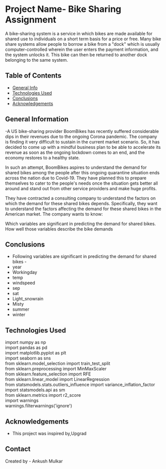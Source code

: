 # Project Name- Bike Sharing Assignment
> 
A bike-sharing system is a service in which bikes are made available for shared use to individuals on a short term basis for a price or free. Many bike share systems allow people to borrow a bike from a "dock" which is usually computer-controlled wherein the user enters the payment information, and the system unlocks it. This bike can then be returned to another dock belonging to the same system.



## Table of Contents
* [General Info](#general-information)
* [Technologies Used](#technologies-used)
* [Conclusions](#conclusions)
* [Acknowledgements](#acknowledgements)

<!-- You can include any other section that is pertinent to your problem -->

## General Information

-A US bike-sharing provider BoomBikes has recently suffered considerable dips in their revenues due to the ongoing Corona pandemic. The company is finding it very difficult to sustain in the current market scenario. So, it has decided to come up with a mindful business plan to be able to accelerate its revenue as soon as the ongoing lockdown comes to an end, and the economy restores to a healthy state. 


In such an attempt, BoomBikes aspires to understand the demand for shared bikes among the people after this ongoing quarantine situation ends across the nation due to Covid-19. They have planned this to prepare themselves to cater to the people's needs once the situation gets better all around and stand out from other service providers and make huge profits.


They have contracted a consulting company to understand the factors on which the demand for these shared bikes depends. Specifically, they want to understand the factors affecting the demand for these shared bikes in the American market. The company wants to know:

Which variables are significant in predicting the demand for shared bikes.
How well those variables describe the bike demands

<!-- You don't have to answer all the questions - just the ones relevant to your project. -->

## Conclusions
- Following variables are significant in predicting the demand for shared bikes - <br>
-  year  <br>
-  Workingday  <br>
-  temp  <br>
-  windspeed  <br>
-  sep  <br>
-  sat  <br>
-  Light_snowrain  <br>
-  Misty  <br>
-  summer  <br>
-  winter  

<!-- You don't have to answer all the questions - just the ones relevant to your project. -->


## Technologies Used
import numpy as np  <br>
import pandas as pd  <br>
import matplotlib.pyplot as plt  <br>
import seaborn as sns  <br>
from sklearn.model_selection import train_test_split  <br>
from sklearn.preprocessing import MinMaxScaler  <br>
from sklearn.feature_selection import RFE  <br>
from sklearn.linear_model import LinearRegression  <br>
from statsmodels.stats.outliers_influence import variance_inflation_factor  <br>
import statsmodels.api as sm  <br>
from sklearn.metrics import r2_score  <br>
import warnings  <br>
warnings.filterwarnings('ignore')  
 


<!-- As the libraries versions keep on changing, it is recommended to mention the version of library used in this project -->

## Acknowledgements

- This project was inspired by,Upgrad


## Contact
Created by  - Ankush Mulkar

<!-- Optional -->
<!-- ## License -->
<!-- This project is open source and available under the [... License](). -->

<!-- You don't have to include all sections - just the one's relevant to your project -->